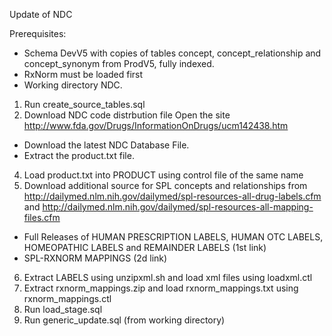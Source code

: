 Update of NDC

Prerequisites:
- Schema DevV5 with copies of tables concept, concept_relationship and concept_synonym from ProdV5, fully indexed. 
- RxNorm must be loaded first
- Working directory NDC.

1. Run create_source_tables.sql
2. Download NDC code distrbution file
Open the site http://www.fda.gov/Drugs/InformationOnDrugs/ucm142438.htm
- Download the latest NDC Database File.
- Extract the product.txt file.

4. Load product.txt into PRODUCT using control file of the same name
5. Download additional source for SPL concepts and relationships from http://dailymed.nlm.nih.gov/dailymed/spl-resources-all-drug-labels.cfm and http://dailymed.nlm.nih.gov/dailymed/spl-resources-all-mapping-files.cfm
- Full Releases of HUMAN PRESCRIPTION LABELS, HUMAN OTC LABELS, HOMEOPATHIC LABELS and REMAINDER LABELS (1st link)
- SPL-RXNORM MAPPINGS (2d link)
6. Extract LABELS using unzipxml.sh and load xml files using loadxml.ctl
7. Extract rxnorm_mappings.zip and load rxnorm_mappings.txt using rxnorm_mappings.ctl
8. Run load_stage.sql
9. Run generic_update.sql (from working directory)

 